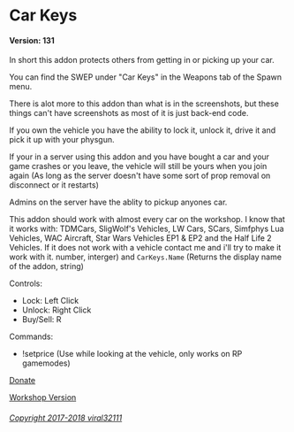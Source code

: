 # Car Keys
#### Version: 131

In short this addon protects others from getting in or picking up your car.

You can find the SWEP under "Car Keys" in the Weapons tab of the Spawn menu.

There is alot more to this addon than what is in the screenshots, but these things can't have screenshots as most of it is just back-end code.

If you own the vehicle you have the ability to lock it, unlock it, drive it and pick it up with your physgun.

If your in a server using this addon and you have bought a car and your game crashes or you leave, the vehicle will still be yours when you join again (As long as the server doesn't have some sort of prop removal on disconnect or it restarts)

Admins on the server have the ablity to pickup anyones car.

This addon should work with almost every car on the workshop. I know that it works with: TDMCars, SligWolf's Vehicles, LW Cars, SCars, Simfphys Lua Vehicles, WAC Aircraft, Star Wars Vehicles EP1 & EP2 and the Half Life 2 Vehicles. If it does not work with a vehicle contact me and i'll try to make it work with it. number, interger) and `CarKeys.Name` (Returns the display name of the addon, string)

Controls:
- Lock: Left Click
- Unlock: Right Click
- Buy/Sell: R

Commands:
- !setprice <amount> (Use while looking at the vehicle, only works on RP gamemodes)

[Donate](https://viral32111.com/donate)

[Workshop Version](https://steamcommunity.com/sharedfiles/filedetails/?id=864523561)

###### [Copyright 2017-2018 viral32111](LICENCE.txt)